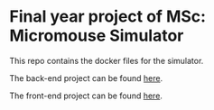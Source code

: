 # Final year project of MSc: Micromouse Simulator

This repo contains the docker files for the simulator.

The back-end project can be found [here](https://github.com/SzilardKosa/MicromouseSimulatorProject).

The front-end project can be found [here](https://github.com/SzilardKosa/MicromouseSimulatorClient).
